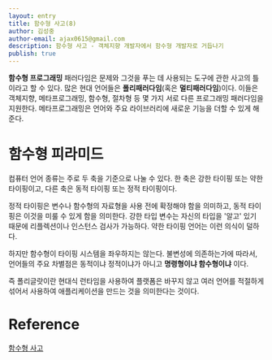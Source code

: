 ```yaml
---
layout: entry
title: 함수형 사고(8)
author: 김성중
author-email: ajax0615@gmail.com
description: 함수형 사고 - 객체지향 개발자에서 함수형 개발자로 거듭나기
publish: true
---
```


**함수형 프로그래밍** 패러다임은 문제와 그것을 푸는 데 사용되는 도구에 관한 사고의 틀이라고 할 수 있다. 많은 현대 언어들은 **폴리패러다임**(혹은 **멀티패러다임**)이다. 이들은 객체지향, 메타프로그래밍, 함수형, 절차형 등 몇 가지 서로 다른 프로그래밍 패러다임을 지원한다. 메타프로그래밍은 언어와 주요 라이브러리에 새로운 기능을 더할 수 있게 해준다.

# 함수형 피라미드
컴퓨터 언어 종류는 주로 두 축을 기준으로 나눌 수 있다. 한 축은 강한 타이핑 또는 약한 타이핑이고, 다른 축은 동적 타이핑 또는 정적 타이핑이다.

정적 타이핑은 변수나 함수형의 자료형을 사용 전에 확정해야 함을 의미하고, 동적 타이핑은 이것을 미룰 수 있게 함을 의미한다. 강한 타입 변수는 자신의 타입을 '알고' 있기 때문에 리플렉션이나 인스턴스 검사가 가능하다. 약한 타이핑 언어는 이런 의식이 덜하다.

하지만 함수형이 타이핑 시스템을 좌우하지는 않는다. 불변성에 의존하는가에 따라서, 언어들의 주요 차별점은 동적이냐 정적이냐가 아니고 **명령형이냐 함수형이냐** 이다.

즉 폴리글랏이란 현대식 런타임을 사용하여 플랫폼은 바꾸지 않고 여러 언어를 적절하게 섞어서 사용하여 애플리케이션을 만드는 것을 의미한다는 것이다.

# Reference
[함수형 사고](http://www.hanbit.co.kr/store/books/look.php?p_code=B6064588422)
